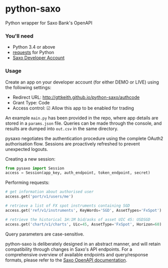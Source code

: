 # python-saxo
Python wrapper for Saxo Bank's OpenAPI

### You'll need  
* Python 3.4 or above
* [requests](https://requests.readthedocs.io/en/master/) for Python
* [Saxo Developer Account](https://www.developer.saxo/)

### Usage

Create an app on your developer account (for either DEMO or LIVE) using the following settings:

* Redirect URL: http://gttkeith.github.io/python-saxo/authcode
* Grant Type: Code
* Access control: ☑ Allow this app to be enabled for trading

An example `main.py` has been provided in the repo, where app details are stored in a `params.json` file. Queries can be made through the console, and results are dumped into `out.csv` in the same directory.

pysaxo negotiates the authentication procedure using the complete OAuth2 authorisation flow. Sessions are proactively refreshed to prevent unexpected logouts.

Creating a new session:

```python
from pysaxo import Session
access = Session(app_key, auth_endpoint, token_endpoint, secret)
```

Performing requests:

```python
# get information about authorised user
access.get('port/v1/users/me')

# retrieve a list of FX spot instruments containing SGD
access.get('ref/v1/instruments', KeyWords='SGD', AssetTypes='FxSpot')

# retrieve the historical 1H:1M bid/asks of asset UIC 45: USDSGD
access.get('chart/v1/charts', Uic=45, AssetType='FxSpot', Horizon=60)
```

Query parameters are case-sensitive.

python-saxo is deliberately designed in an abstract manner, and will retain compatibility through changes in Saxo's API endpoints. For a comprehensive overview of available endpoints and query/response formats, please refer to the [Saxo OpenAPI documentation](https://www.developer.saxo/openapi/learn).
